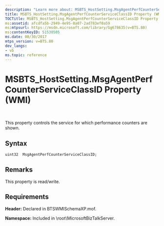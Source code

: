 ```yaml
---
description: "Learn more about: MSBTS_HostSetting.MsgAgentPerfCounterServiceClassID Property (WMI)"
title: MSBTS_HostSetting.MsgAgentPerfCounterServiceClassID Property (WMI)
TOCTitle: MSBTS_HostSetting.MsgAgentPerfCounterServiceClassID Property (WMI)
ms:assetid: afcdfa5b-2949-4e95-8a07-2ad783ef0a59
ms:mtpsurl: https://msdn.microsoft.com/library/Gg678635(v=BTS.80)
ms:contentKeyID: 51530505
ms.date: 08/30/2017
mtps_version: v=BTS.80
dev_langs:
- vb
ms.topic: reference
---
```


# MSBTS\_HostSetting.MsgAgentPerfCounterServiceClassID Property (WMI)

 

This property controls the service for which performance counters are shown.

## Syntax

``` vb
uint32  MsgAgentPerfCounterServiceClassID;  
```

## Remarks

This property is read/write.

## Requirements

**Header:** Declared in BTSWMISchemaXP.mof.

**Namespace:** Included in \\root\\MicrosoftBizTalkServer.

